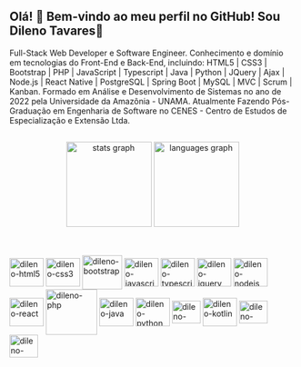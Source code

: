 ## Olá! 👋 Bem-vindo ao meu perfil no GitHub! Sou Dileno Tavares🌟

Full-Stack Web Developer e Software Engineer. Conhecimento e domínio em tecnologias do Front-End e Back-End, incluindo: HTML5 | CSS3 | Bootstrap | PHP | JavaScript | Typescript | Java | Python | JQuery | Ajax | Node.js | React Native | PostgreSQL | Spring Boot | MySQL | MVC | Scrum | Kanban. Formado em Análise e Desenvolvimento de Sistemas no ano de 2022 pela Universidade da Amazônia - UNAMA. Atualmente Fazendo Pós-Graduação em Engenharia de Software no CENES - Centro de Estudos de Especialização e Extensão Ltda.

##

<div align="center">
  <img src="https://github-readme-stats.vercel.app/api?username=maurodesouza&hide_title=false&hide_rank=false&show_icons=true&include_all_commits=true&count_private=true&disable_animations=false&theme=dracula&locale=en&hide_border=false" height="150" alt="stats graph"  />
  <img src="https://github-readme-stats.vercel.app/api/top-langs?username=maurodesouza&locale=en&hide_title=false&layout=compact&card_width=320&langs_count=5&theme=dracula&hide_border=false" height="150" alt="languages graph"  />
</div>

##

<div style="display: inline_block"><br>
  <img align="center" alt="dileno-html5" height="50" width="60" src="https://cdn.jsdelivr.net/gh/devicons/devicon@latest/icons/html5/html5-original.svg"/>
  <img align="center" alt="dileno-css3" height="50" width="60" src="https://cdn.jsdelivr.net/gh/devicons/devicon@latest/icons/css3/css3-original.svg"/>
  <img align="center" alt="dileno-bootstrap" height="60" width="70" src="https://cdn.jsdelivr.net/gh/devicons/devicon@latest/icons/bootstrap/bootstrap-original.svg"/>
  <img align="center" alt="dileno-javascript" height="50" width="60" src="https://cdn.jsdelivr.net/gh/devicons/devicon@latest/icons/javascript/javascript-original.svg"/>
  <img align="center" alt="dileno-typescript" height="50" width="60" src="https://cdn.jsdelivr.net/gh/devicons/devicon@latest/icons/typescript/typescript-original.svg"/>
  <img align="center" alt="dileno-jquery" height="50" width="60" src="https://cdn.jsdelivr.net/gh/devicons/devicon@latest/icons/jquery/jquery-original.svg"/>
  <img align="center" alt="dileno-nodejs" height="50" width="60" src="https://cdn.jsdelivr.net/gh/devicons/devicon@latest/icons/nodejs/nodejs-original.svg"/>
  <img align="center" alt="dileno-react" height="50" width="60" src="https://cdn.jsdelivr.net/gh/devicons/devicon@latest/icons/react/react-original.svg" />
  <img align="center" alt="dileno-php" height="80" width="90" src="https://cdn.jsdelivr.net/gh/devicons/devicon@latest/icons/php/php-original.svg"/>
  <img align="center" alt="dileno-java" height="50" width="60" src="https://cdn.jsdelivr.net/gh/devicons/devicon@latest/icons/java/java-original.svg"/>
  <img align="center" alt="dileno-python" height="50" width="60" src="https://cdn.jsdelivr.net/gh/devicons/devicon@latest/icons/python/python-original.svg"/>
  <img align="center" alt="dileno-android" height="40" width="50" src="https://cdn.jsdelivr.net/gh/devicons/devicon@latest/icons/android/android-original.svg"/>
  <img align="center" alt="dileno-kotlin" height="50" width="60" src="https://cdn.jsdelivr.net/gh/devicons/devicon@latest/icons/kotlin/kotlin-original.svg"/>
  <img align="center" alt="dileno-flutter" height="40" width="50" src="https://cdn.jsdelivr.net/gh/devicons/devicon@latest/icons/flutter/flutter-original.svg"/>
  <img align="center" alt="dileno-mysql" height="40" width="50" src="https://cdn.jsdelivr.net/gh/devicons/devicon@latest/icons/mysql/mysql-original.svg"/>
</div>

##
      
    
